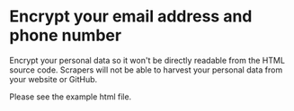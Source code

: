 # Encrypt your email address and phone number
Encrypt your personal data so it won't be directly readable from the HTML source code. Scrapers will not be able to harvest your personal data from your website or GitHub.

Please see the example html file.
